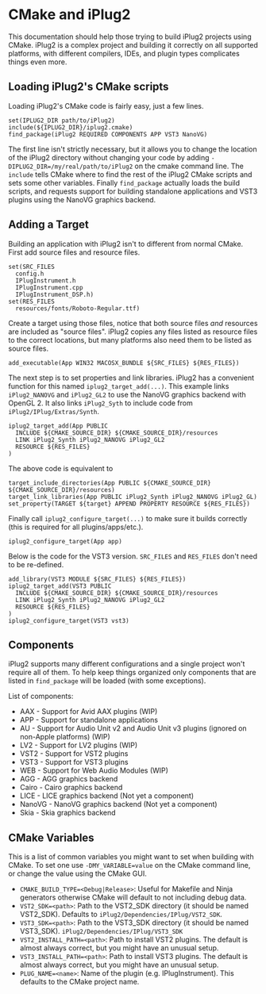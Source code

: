 # CMake and iPlug2

This documentation should help those trying to build iPlug2 projects using
CMake. iPlug2 is a complex project and building it correctly on all supported
platforms, with different compilers, IDEs, and plugin types complicates things
even more.


## Loading iPlug2's CMake scripts
Loading iPlug2's CMake code is fairly easy, just a few lines.

```
set(IPLUG2_DIR path/to/iPlug2)
include(${IPLUG2_DIR}/iplug2.cmake)
find_package(iPlug2 REQUIRED COMPONENTS APP VST3 NanoVG)
```

The first line isn't strictly necessary, but it allows you to change the location
of the iPlug2 directory without changing your code by adding
`-DIPLUG2_DIR=/my/real/path/to/iPlug2` on the cmake command line. The `include`
tells CMake where to find the rest of the iPlug2 CMake scripts and sets some
other variables. Finally `find_package` actually loads the build scripts, and
requests support for building standalone applications and VST3 plugins using
the NanoVG graphics backend.

## Adding a Target
Building an application with iPlug2 isn't to different from normal CMake.
First add source files and resource files.
```
set(SRC_FILES
  config.h
  IPlugInstrument.h
  IPlugInstrument.cpp
  IPlugInstrument_DSP.h)
set(RES_FILES
  resources/fonts/Roboto-Regular.ttf)
```

Create a target using those files, notice that both source files *and* resources are included as "source files". iPlug2 copies any files listed as resource files to the correct locations, but many platforms also need them to be listed as source files.
```
add_executable(App WIN32 MACOSX_BUNDLE ${SRC_FILES} ${RES_FILES})
```

The next step is to set properties and link libraries. iPlug2 has a convenient function for this named `iplug2_target_add(...)`. This example links `iPlug2_NANOVG` and `iPlug2_GL2` to use the NanoVG graphics backend with OpenGL 2. It also links `iPlug2_Syth` to include code from `iPlug2/IPlug/Extras/Synth`.
```
iplug2_target_add(App PUBLIC
  INCLUDE ${CMAKE_SOURCE_DIR} ${CMAKE_SOURCE_DIR}/resources
  LINK iPlug2_Synth iPlug2_NANOVG iPlug2_GL2
  RESOURCE ${RES_FILES}
)
```
The above code is equivalent to
```
target_include_directories(App PUBLIC ${CMAKE_SOURCE_DIR} ${CMAKE_SOURCE_DIR}/resources)
target_link_libraries(App PUBLIC iPlug2_Synth iPlug2_NANOVG iPlug2_GL)
set_property(TARGET ${target} APPEND PROPERTY RESOURCE ${RES_FILES})
```
Finally call `iplug2_configure_target(...)` to make sure it builds correctly (this is required for all plugins/apps/etc.).
```
iplug2_configure_target(App app)
```

Below is the code for the VST3 version. `SRC_FILES` and `RES_FILES` don't need to be re-defined. 
```
add_library(VST3 MODULE ${SRC_FILES} ${RES_FILES})
iplug2_target_add(VST3 PUBLIC
  INCLUDE ${CMAKE_SOURCE_DIR} ${CMAKE_SOURCE_DIR}/resources
  LINK iPlug2_Synth iPlug2_NANOVG iPlug2_GL2
  RESOURCE ${RES_FILES}
)
iplug2_configure_target(VST3 vst3)
```

## Components
iPlug2 supports many different configurations and a single project won't require
all of them. To help keep things organized only components that are listed
in `find_package` will be loaded (with some exceptions). 

List of components:
* AAX - Support for Avid AAX plugins (WIP)
* APP - Support for standalone applications
* AU - Support for Audio Unit v2 and Audio Unit v3 plugins (ignored on non-Apple platforms) (WIP)
* LV2 - Support for LV2 plugins (WIP)
* VST2 - Support for VST2 plugins
* VST3 - Support for VST3 plugins
* WEB - Support for Web Audio Modules (WIP)
* AGG - AGG graphics backend
* Cairo - Cairo graphics backend
* LICE - LICE graphics backend (Not yet a component)
* NanoVG - NanoVG graphics backend (Not yet a component)
* Skia - Skia graphics backend



## CMake Variables
This is a list of common variables you might want to set when building with
CMake. To set one use `-DMY_VARIABLE=value` on the CMake command line, or
change the value using the CMake GUI.

* `CMAKE_BUILD_TYPE=<Debug|Release>`: Useful for Makefile and Ninja generators
  otherwise CMake will default to not including debug data.
* `VST2_SDK=<path>`: Path to the VST2_SDK directory (it should be named VST2_SDK).
  Defaults to `iPlug2/Dependencies/IPlug/VST2_SDK`.
* `VST3_SDK=<path>`: Path to the VST3_SDK directory (it should be named VST3_SDK).
  `iPlug2/Dependencies/IPlug/VST3_SDK`
* `VST2_INSTALL_PATH=<path>`: Path to install VST2 plugins. The default is almost
  always correct, but you might have an unusual setup.
* `VST3_INSTALL_PATH=<path>`: Path to install VST3 plugins. The default is almost
  always correct, but you might have an unusual setup.
* `PLUG_NAME=<name>`: Name of the plugin (e.g. IPlugInstrument). This defaults
  to the CMake project name.

